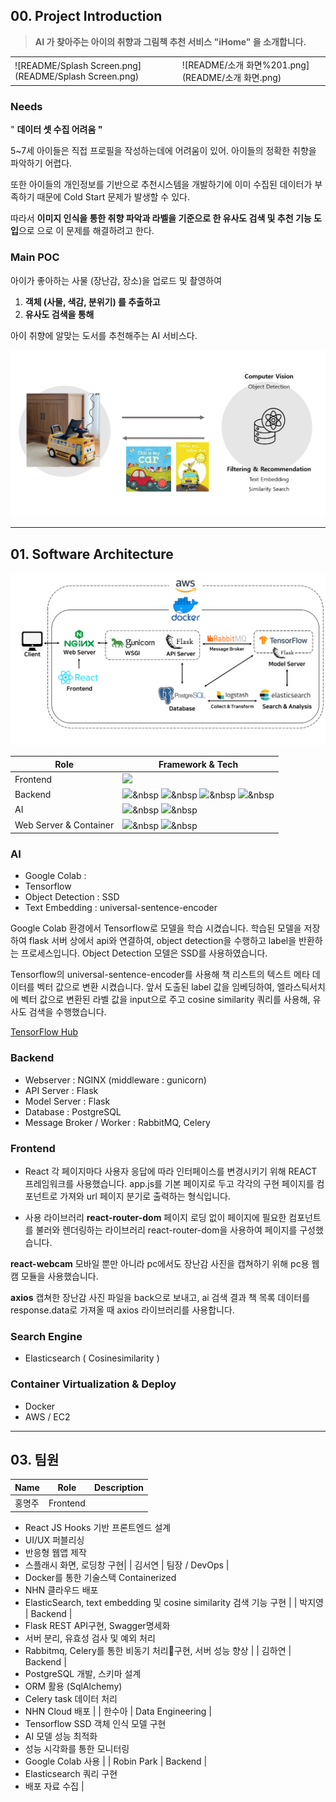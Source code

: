 
## 00. Project Introduction

> **AI 가 찾아주는 아이의 취향과 그림책 추천 서비스  "iHome" 을 소개합니다.**

|  |  |
| --- | --- |
| ![README/Splash Screen.png](README/Splash Screen.png) | ![README/소개 화면%201.png](README/소개 화면.png) |



### Needs

" **데이터 셋 수집 어려움 "**

5~7세 아이들은 직접 프로필을 작성하는데에 어려움이 있어. 아이들의 정확한 취향을 파악하기 어렵다.

또한 아이들의 개인정보를 기반으로  추천시스템을 개발하기에 이미 수집된 데이터가 부족하기 때문에 Cold Start 문제가 발생할 수 있다.

따라서  **이미지 인식을 통한 취향 파악과 라벨을 기준으로 한 유사도 검색 및 추천 기능 도입**으로 으로 이 문제를 해결하려고 한다.

### Main **POC**

아이가 좋아하는 사물 (장난감, 장소)을 업로드 및 촬영하여

1)  **객체 (사물, 색감, 분위기) 를 추출하고**
2)  **유사도 검색을 통해**

아이 취향에 알맞는 도서를 추천해주는 AI 서비스다.

![README/Untitled%202.png](README/Untitled%202.png)

---

## 01. Software Architecture

![README/Untitled%203.png](README/Untitled%203.png)

| Role | Framework & Tech |
| --- | --- |
| Frontend | <img src="https://img.shields.io/badge/#61DAFB?style=flat-square&logo=React&logoColor=white"/></a> |
| Backend | <img src="https://img.shields.io/badge/#000000?style=flat-square&logo=flask&logoColor=white"/></a>&nbsp <img src="https://img.shields.io/badge/#4169E1style=flat-square&logo=PostgreSQL&logoColor=white"/></a>&nbsp <img src="https://img.shields.io/badge/#FF6600?style=flat-square&logo=RabbitMQ&logoColor=white"/></a>&nbsp <img src="https://img.shields.io/badge/#005571?style=flat-square&logo=Elasticsearch&logoColor=white"/></a>&nbsp |
| AI | <img src="https://img.shields.io/badge/#FF6F00?style=flat-square&logo=TensorFlow&logoColor=white"/></a>&nbsp <img src="https://img.shields.io/badge/#F9AB00?style=flat-square&logo=Google Colab&logoColor=white"/></a>&nbsp |
| Web Server & Container | <img src="https://img.shields.io/badge/#009639?style=flat-square&logo=NGINX&logoColor=white"/></a>&nbsp <img src="https://img.shields.io/badge/#2496ED?style=flat-square&logo=Docker&logoColor=white"/></a>&nbsp  |


### AI

- Google Colab :
- Tensorflow
- Object Detection : SSD
- Text Embedding : universal-sentence-encoder

Google Colab 환경에서 Tensorflow로 모델을 학습 시켰습니다. 학습된 모델을 저장하여 flask 서버 상에서 api와 연결하여, object detection을 수행하고 label을 반환하는 프로세스입니다. Object Detection 모델은 SSD를 사용하였습니다. 

Tensorflow의 universal-sentence-encoder를 사용해 책 리스트의 텍스트 메타 데이터를 벡터 값으로 변환 시켰습니다. 앞서 도출된 label 값을 임베딩하여, 엘라스틱서치에 벡터 값으로 변환된 라벨 값을 input으로 주고 cosine similarity 쿼리를 사용해, 유사도 검색을 수행했습니다. 

[TensorFlow Hub](https://tfhub.dev/google/universal-sentence-encoder/4)

### Backend

- Webserver : NGINX (middleware : gunicorn)
- API Server : Flask
- Model Server : Flask
- Database : PostgreSQL
- Message Broker / Worker : RabbitMQ, Celery

### Frontend

- React
각 페이지마다 사용자 응답에 따라 인터페이스를 변경시키기 위해 REACT 프레임워크를 사용했습니다. app.js를 기본 페이지로 두고 각각의 구현 페이지를 컴포넌트로 가져와 url 페이지 분기로 출력하는 형식입니다. 

- 사용 라이브러리
**react-router-dom**
페이지 로딩 없이 페이지에 필요한 컴포넌트를 불러와 렌더링하는 라이브러리 react-router-dom을 사용하여 페이지를 구성했습니다. 

**react-webcam**
모바일 뿐만 아니라 pc에서도 장난감 사진을 캡쳐하기 위해 pc용 웹캠 모듈을 사용했습니다. 

**axios**
캡쳐한 장난감 사진 파일을 back으로 보내고, ai 검색 결과 책 목록 데이터를 response.data로 가져올 때 axios 라이브러리를 사용합니다.

### Search Engine

- Elasticsearch ( Cosinesimilarity )

### Container Virtualization & Deploy

- Docker
- AWS / EC2

---

## 03. 팀원


| Name | Role | Description |
| --- | --- | --- |
| 홍명주 | Frontend | 
- React JS Hooks 기반 프론트엔드 설계
- UI/UX 퍼블리싱
- 반응형 웹앱 제작
- 스플래시 화면, 로딩창 구현|
| 김서연 | 팀장 / DevOps | 
- Docker를 통한 기술스택 Containerized
-  NHN 클라우드 배포
- ElasticSearch, text embedding 및 cosine similarity 검색 기능 구현
|
| 박지영 | Backend |
- Flask REST API구현, Swagger명세화
- 서버 분리, 유효성 검사 및 예외 처리
- Rabbitmq, Celery를 통한 비동기 처리구현, 서버 성능 향상
|
| 김하연 | Backend | 
- PostgreSQL 개발, 스키마 설계
- ORM 활용  (SqlAlchemy)
- Celery task 데이터 처리 
- NHN Cloud 배포
|
| 한수아 | Data Engineering | 
- Tensorflow SSD 객체 인식 모델 구현
- AI 모델 성능 최적화
- 성능 시각화를 통한 모니터링
- Google Colab 사용 
|
| Robin Park | Backend |
- Elasticsearch 쿼리 구현
- 배포 자료 수집 |

